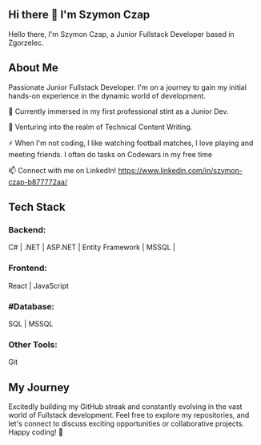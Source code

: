 ## Hi there 👋 I'm Szymon Czap

Hello there, I'm Szymon Czap, a Junior Fullstack Developer based in Zgorzelec.

## About Me
Passionate Junior Fullstack Developer. I'm on a journey to gain my initial hands-on experience in the dynamic world of development.

🔭 Currently immersed in my first professional stint as a Junior Dev.

🌱 Venturing into the realm of Technical Content Writing.

⚡ When I'm not coding, I like watching football matches, I love playing and meeting friends. I often do tasks on Codewars in my free time

📫 Connect with me on LinkedIn!
https://www.linkedin.com/in/szymon-czap-b877772aa/

## Tech Stack

### Backend:

C# |
.NET |
ASP.NET |
Entity Framework |
MSSQL |

### Frontend:

React |
JavaScript

### #Database:

SQL |
MSSQL

### Other Tools:

Git

## My Journey
Excitedly building my GitHub streak and constantly evolving in the vast world of Fullstack development.
Feel free to explore my repositories, and let's connect to discuss exciting opportunities or collaborative projects. Happy coding! 🚀

